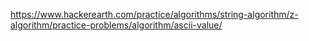 https://www.hackerearth.com/practice/algorithms/string-algorithm/z-algorithm/practice-problems/algorithm/ascii-value/
